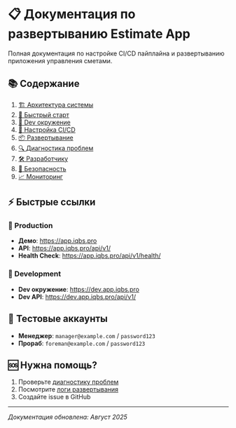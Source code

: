 # 📋 Документация по развертыванию Estimate App

Полная документация по настройке CI/CD пайплайна и развертыванию приложения управления сметами.

## 📚 Содержание

1. [🏗️ Архитектура системы](./architecture.md)
2. [🚀 Быстрый старт](./quick-start.md)
3. [🧪 Dev окружение](./dev-environment.md)
4. [🔧 Настройка CI/CD](./ci-cd-setup.md)
5. [📦 Развертывание](./deployment.md)
6. [🔍 Диагностика проблем](./troubleshooting.md)
7. [🛠️ Разработчику](./developer-guide.md)
8. [🔐 Безопасность](./security.md)
9. [📈 Мониторинг](./monitoring.md)

## ⚡ Быстрые ссылки

### 🚀 Production
- **Демо**: https://app.iqbs.pro
- **API**: https://app.iqbs.pro/api/v1/
- **Health Check**: https://app.iqbs.pro/api/v1/health/

### 🧪 Development 
- **Dev окружение**: https://dev.app.iqbs.pro
- **Dev API**: https://dev.app.iqbs.pro/api/v1/

## 🔑 Тестовые аккаунты

- **Менеджер**: `manager@example.com` / `password123`
- **Прораб**: `foreman@example.com` / `password123`

## 🆘 Нужна помощь?

1. Проверьте [диагностику проблем](./troubleshooting.md)
2. Посмотрите [логи развертывания](./monitoring.md#логи)
3. Создайте issue в GitHub

---

*Документация обновлена: Август 2025*